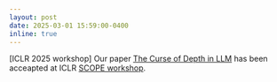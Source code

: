 ```yaml
---
layout: post
date: 2025-03-01 15:59:00-0400
inline: true
---
```


[ICLR 2025 workshop] Our paper [The Curse of Depth in LLM](https://arxiv.org/abs/2502.05795) has been acceapted at ICLR [SCOPE workshop](https://scope-workshop.github.io/).  